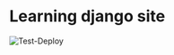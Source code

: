 # Learning django site
![Test-Deploy](https://github.com/tapakahokot/django_learning_coolsite/actions/workflows/main.yml/badge.svg)
